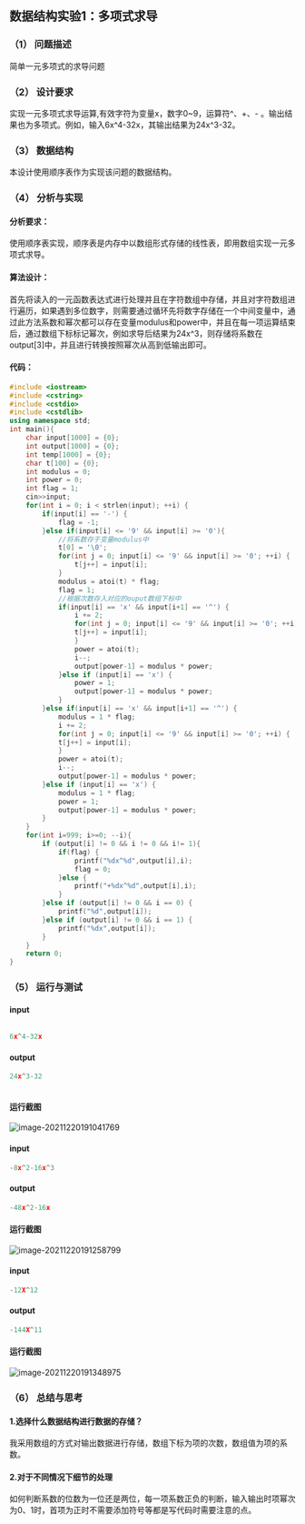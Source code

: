 ## 数据结构实验1：多项式求导

### （1） 问题描述

简单一元多项式的求导问题

### （2） 设计要求

  实现一元多项式求导运算,有效字符为变量x，数字0~9，运算符^、+、- 。输出结果也为多项式。例如，输入6x^4-32x，其输出结果为24x^3-32。

### （3） 数据结构

  本设计使用顺序表作为实现该问题的数据结构。

### （4） 分析与实现

#### 分析要求：

使用顺序表实现，顺序表是内存中以数组形式存储的线性表，即用数组实现一元多项式求导。

#### 算法设计：

首先将读入的一元函数表达式进行处理并且在字符数组中存储，并且对字符数组进行遍历，如果遇到多位数字，则需要通过循环先将数字存储在一个中间变量中，通过此方法系数和幂次都可以存在变量modulus和power中，并且在每一项运算结束后，通过数组下标标记幂次，例如求导后结果为24x^3，则存储将系数在output[3]中，并且进行转换按照幂次从高到低输出即可。

#### 代码：

```c++
#include <iostream>
#include <cstring>
#include <cstdio>
#include <cstdlib>
using namespace std;
int main(){
	char input[1000] = {0};
	int output[1000] = {0};
	int temp[1000] = {0};
	char t[100] = {0};
	int modulus = 0;
	int power = 0;
	int flag = 1;
	cin>>input;
	for(int i = 0; i < strlen(input); ++i) {
		if(input[i] == '-') {
			flag = -1;
		}else if(input[i] <= '9' && input[i] >= '0'){
			//将系数存于变量modulus中
			t[0] = '\0';
			for(int j = 0; input[i] <= '9' && input[i] >= '0'; ++i) {
				t[j++] = input[i];
			}
			modulus = atoi(t) * flag;
			flag = 1;
			//根据次数存入对应的ouput数组下标中
			if(input[i] == 'x' && input[i+1] == '^') {
				i += 2;
				for(int j = 0; input[i] <= '9' && input[i] >= '0'; ++i) {
				t[j++] = input[i];
				}
				power = atoi(t);
				i--;
				output[power-1] = modulus * power;
			}else if (input[i] == 'x') {
				power = 1;
				output[power-1] = modulus * power;
			}
		}else if(input[i] == 'x' && input[i+1] == '^') {
			modulus = 1 * flag;
			i += 2;
			for(int j = 0; input[i] <= '9' && input[i] >= '0'; ++i) {
			t[j++] = input[i];
			}
			power = atoi(t);
			i--;
			output[power-1] = modulus * power;
		}else if (input[i] == 'x') {
			modulus = 1 * flag;
			power = 1;
			output[power-1] = modulus * power;
		}
	}
	for(int i=999; i>=0; --i){
		if (output[i] != 0 && i != 0 && i!= 1){
			if(flag) {
				printf("%dx^%d",output[i],i);
				flag = 0;
			}else {
				printf("+%dx^%d",output[i],i);
			}
		}else if (output[i] != 0 && i == 0) {
			printf("%d",output[i]);
		}else if (output[i] != 0 && i == 1) {
			printf("%dx",output[i]);
		}
	}
	return 0;
}
```

### （5） 运行与测试

#### input 

```c++

6x^4-32x
```

#### output 

```c++
24x^3-32
    
```

#### 运行截图

![image-20211220191041769](C:\Users\76104\AppData\Roaming\Typora\typora-user-images\image-20211220191041769.png)

#### input 

```c++
-8x^2-16x^3
```

#### output 

```c++
-48x^2-16x
```

#### 运行截图

![image-20211220191258799](C:\Users\76104\AppData\Roaming\Typora\typora-user-images\image-20211220191258799.png)

#### input 

```c++
-12X^12
```

#### output 

```c++
-144X^11
```

#### 运行截图

![image-20211220191348975](C:\Users\76104\AppData\Roaming\Typora\typora-user-images\image-20211220191348975.png)

### （6） 总结与思考

#### 1.选择什么数据结构进行数据的存储？

我采用数组的方式对输出数据进行存储，数组下标为项的次数，数组值为项的系数。

#### 2.对于不同情况下细节的处理

如何判断系数的位数为一位还是两位，每一项系数正负的判断，输入输出时项幂次为0、1时，首项为正时不需要添加符号等都是写代码时需要注意的点。

  

